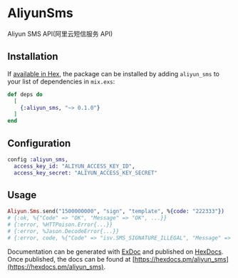 # AliyunSms

Aliyun SMS API(阿里云短信服务 API)

## Installation

If [available in Hex](https://hex.pm/docs/publish), the package can be installed
by adding `aliyun_sms` to your list of dependencies in `mix.exs`:

```elixir
def deps do
  [
    {:aliyun_sms, "~> 0.1.0"}
  ]
end
```

## Configuration
```elixir
config :aliyun_sms,
  access_key_id: "ALIYUN_ACCESS_KEY_ID",
  access_key_secret: "ALIYUN_ACCESS_KEY_SECRET"
```

## Usage

```elixir
Aliyun.Sms.send("1500000000", "sign", "template", %{code: "222333"})
# {:ok, %{"Code" => "OK", "Message" => "OK", ...}}
# {:error, %HTTPoison.Error{...}}
# {:error, %Jason.DecodeError{...}}
# {:error, code, %{"Code" => "isv.SMS_SIGNATURE_ILLEGAL", "Message" => "短信签名不合法"}}
```


Documentation can be generated with [ExDoc](https://github.com/elixir-lang/ex_doc)
and published on [HexDocs](https://hexdocs.pm). Once published, the docs can
be found at [https://hexdocs.pm/aliyun_sms](https://hexdocs.pm/aliyun_sms).

